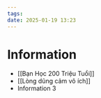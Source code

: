 ```yaml
---
tags: 
date: 2025-01-19 13:23
---
```


# Information

- [[Bạn Học 200 Triệu Tuổi]]
- [[Lòng dũng cảm vô ích]]
- Information 3